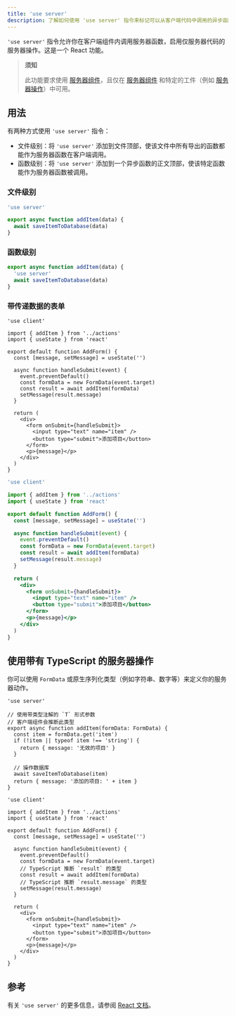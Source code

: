 ```yaml
---
title: 'use server'
description: 了解如何使用 'use server' 指令来标记可以从客户端代码中调用的异步函数。
---
```


`'use server'` 指令允许你在客户端组件内调用服务器函数，启用仅服务器代码的服务器操作。这是一个 React 功能。

> **须知**
>
> 此功能要求使用 [服务器组件](/docs/nextjs-cn/app/building-your-application/rendering/server-components)，且仅在 [服务器组件](/docs/nextjs-cn/app/building-your-application/rendering/server-components) 和特定的工件（例如 [服务器操作](/docs/nextjs-cn/app/building-your-application/data-fetching/server-actions)）中可用。

## 用法

有两种方式使用 `'use server'` 指令：

- 文件级别：将 `'use server'` 添加到文件顶部，使该文件中所有导出的函数都能作为服务器函数在客户端调用。
- 函数级别：将 `'use server'` 添加到一个异步函数的正文顶部，使该特定函数能作为服务器函数被调用。

### 文件级别

```js
'use server'

export async function addItem(data) {
  await saveItemToDatabase(data)
}
```

### 函数级别

```jsx
export async function addItem(data) {
  'use server'
  await saveItemToDatabase(data)
}
```

### 带传递数据的表单

```tsx highlight={3, 6, 12, 21} switcher
'use client'

import { addItem } from '../actions'
import { useState } from 'react'

export default function AddForm() {
  const [message, setMessage] = useState('')

  async function handleSubmit(event) {
    event.preventDefault()
    const formData = new FormData(event.target)
    const result = await addItem(formData)
    setMessage(result.message)
  }

  return (
    <div>
      <form onSubmit={handleSubmit}>
        <input type="text" name="item" />
        <button type="submit">添加项目</button>
      </form>
      <p>{message}</p>
    </div>
  )
}
```

```jsx highlight={3, 6, 12, 21} switcher
'use client'

import { addItem } from '../actions'
import { useState } from 'react'

export default function AddForm() {
  const [message, setMessage] = useState('')

  async function handleSubmit(event) {
    event.preventDefault()
    const formData = new FormData(event.target)
    const result = await addItem(formData)
    setMessage(result.message)
  }

  return (
    <div>
      <form onSubmit={handleSubmit}>
        <input type="text" name="item" />
        <button type="submit">添加项目</button>
      </form>
      <p>{message}</p>
    </div>
  )
}
```

## 使用带有 TypeScript 的服务器操作

你可以使用 `FormData` 或原生序列化类型（例如字符串、数字等）来定义你的服务器动作。

```tsx switcher highlight={5}
'use server'

// 使用带类型注解的 `T` 形式参数
// 客户端组件会推断此类型
export async function addItem(formData: FormData) {
  const item = formData.get('item')
  if (!item || typeof item !== 'string') {
    return { message: '无效的项目' }
  }

  // 操作数据库
  await saveItemToDatabase(item)
  return { message: '添加的项目: ' + item }
}
```

```tsx switcher highlight={3, 13}
'use client'

import { addItem } from '../actions'
import { useState } from 'react'

export default function AddForm() {
  const [message, setMessage] = useState('')

  async function handleSubmit(event) {
    event.preventDefault()
    const formData = new FormData(event.target)
    // TypeScript 推断 `result` 的类型
    const result = await addItem(formData)
    // TypeScript 推断 `result.message` 的类型
    setMessage(result.message)
  }

  return (
    <div>
      <form onSubmit={handleSubmit}>
        <input type="text" name="item" />
        <button type="submit">添加项目</button>
      </form>
      <p>{message}</p>
    </div>
  )
}
```

## 参考

有关 `'use server'` 的更多信息，请参阅 [React 文档](https://react.dev/reference/rsc/use-server)。
